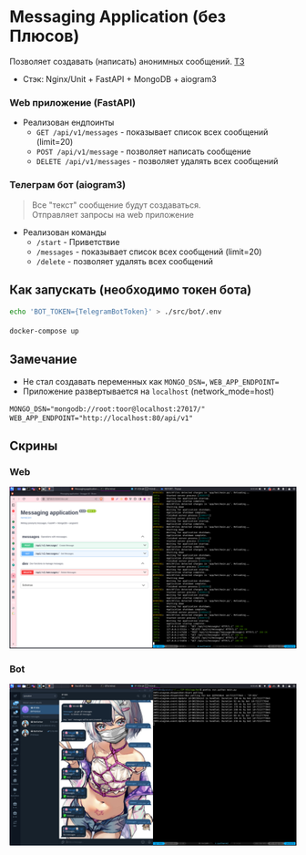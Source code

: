 # Messaging Application (без Плюсов)
Позволяет создавать (написать) анонимных сообщений. [ТЗ](./data/TODO)
- Стэк: Nginx/Unit + FastAPI + MongoDB + aiogram3

### Web приложение (FastAPI)
- Реализован ендпоинты
  - `GET /api/v1/messages` - показывает список всех сообщений (limit=20)
  - `POST /api/v1/message` - позволяет написать сообщение
  - `DELETE /api/v1/messages` - позволяет удалять всех сообщений

### Телеграм бот (aiogram3)
> Все "текст" сообщение будут создаваться.<br/>
> Отправляет запросы на web приложение
- Реализован команды
  - `/start` - Приветствие
  - `/messages` - показывает список всех сообщений (limit=20)
  - `/delete` - позволяет удалять всех сообщений

## Как запускать (необходимо токен бота)
```bash
echo 'BOT_TOKEN={TelegramBotToken}' > ./src/bot/.env

docker-compose up
```

## Замечание
- Не стал создавать переменных как `MONGO_DSN=`, `WEB_APP_ENDPOINT=`
- Приложение развертывается на `localhost` (network_mode=host)
```
MONGO_DSN="mongodb://root:toor@localhost:27017/"
WEB_APP_ENDPOINT="http://localhost:80/api/v1"
```

## Скрины
### Web
![Web](./data/WEB.png)
### Bot
![Bot](./data/BOT.png)
